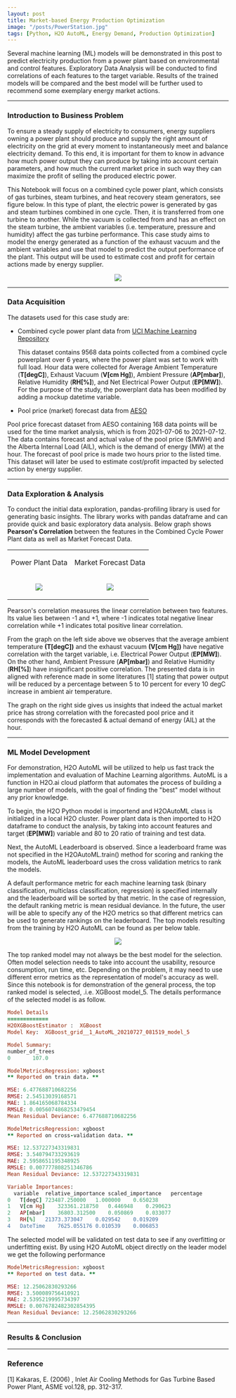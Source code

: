 ```yaml
---
layout: post
title: Market-based Energy Production Optimization
image: "/posts/PowerStation.jpg"
tags: [Python, H2O AutoML, Energy Demand, Production Optimization]
---
```


Several machine learning (ML) models will be demonstrated in this post to predict electricity production from a power plant based on environmental and control features. Exploratory Data Analysis will be conducted to find correlations of each features to the target variable. Results of the trained models will be compared and the best model will be further used to recommend some exemplary energy market actions.

---

### Introduction to Business Problem 

To ensure a steady supply of electricity to consumers, energy suppliers owning a power plant should produce and supply the right amount of electricity on the grid at every moment to instantaneously meet and balance electricity demand. To this end, it is important for them to know in advance how much power output they can produce by taking into account certain parameters, and how much the current market price in such way they can maximize the profit of selling the produced electric power.

This Notebook will focus on a combined cycle power plant, which consists of gas turbines, steam turbines, and heat recovery steam generators, see figure below. In this type of plant, the electric power is generated by gas and steam turbines combined in one cycle. Then, it is transferred from one turbine to another. While the vacuum is collected from and has an effect on the steam turbine, the ambient variables (i.e. temperature, pressure and humidity) affect the gas turbine performance. This case study aims to model the energy generated as a function of the exhaust vacuum and the ambient variables and use that model to predict the output performance of the plant. This output will be used to estimate cost and profit for certain actions made by energy supplier.

<td> 
  <p align="center"> <img src="/img/posts/CCNG-fullsize.jpg"> 
  </p> 
</td>

---

### Data Acquisition

The datasets used for this case study are:
- Combined cycle power plant data from [UCI Machine Learning Repository](http://archive.ics.uci.edu/ml/datasets/Combined+Cycle+Power+Plant)

  This dataset contains 9568 data points collected from a combined cycle powerplant over 6 years, where the power plant was set to work with full load. Hour data were collected for Average Ambient Temperature (**T[degC]**), Exhaust Vacuum (**V[cm Hg]**), Ambient Pressure (**AP[mbar]**), Relative Humidity (**RH[%]**), and Net Electrical Power Output (**EP[MW]**). For the purpose of the study, the powerplant data has been modified by adding a mockup datetime variable. 

- Pool price (market) forecast data from [AESO](http://ets.aeso.ca/) 

Pool price forecast dataset from AESO containing 168 data points will be used for the time market analysis, which is from 2021-07-06 to 2021-07-12. The data contains forecast and actual value of the pool price ($/MWH) and the Alberta Internal Load (AIL), which is the demand of energy (MW) at the hour. The forecast of pool price is made two hours prior to the listed time. This dataset will later be used to estimate cost/profit impacted by selected action by energy supplier.

---

### Data Exploration & Analysis

To conduct the initial data exploration, pandas-profiling library is used for generating basic insights. The library works with pandas dataframe and can provide quick and basic exploratory data analysis. Below graph shows **Pearson's Correlation** between the features in the Combined Cycle Power Plant data as well as Market Forecast Data. 

<table>
  <tr>
    <td> <p align="center">  Power Plant Data </p> </td>
    <td> <p align="center">  Market Forecast Data </p> </td>
  </tr>
  <tr>
    <td> <p align="center"> <img src="/img/posts/Pearsons_cor.jpg"> </p> </td> 
    <td> <p align="center"> <img src="/img/posts/AESO_Pearsons.jpg"> </p> </td> 
  </tr>
</table>

Pearson's correlation measures the linear correlation between two features. Its value lies between -1 and +1, where -1 indicates total negative linear correlation while +1 indicates total positive linear correlation. 

From the graph on the left side above we observes that the average ambient temperature **(T[degC])** and the exhaust vacuum **(V[cm Hg])** have negative correlation with the target variable, i.e. Electrical Power Output (**EP[MW]**). On the other hand, Ambient Pressure (**AP[mbar]**) and Relative Humidity (**RH[%]**) have insignificant positive correlation. The presented data is in aligned with reference made in some literatures [1] stating that power output will be reduced by a percentage between 5 to 10 percent for every 10 degC increase in ambient air temperature. 

The graph on the right side gives us insights that indeed the actual market price has strong correlation with the forecasted pool price and it corresponds with the forecasted & actual demand of energy (AIL) at the hour.

---

### ML Model Development

For demonstration, H2O AutoML will be utilized to help us fast track the implementation and evaluation of Machine Learning algorithms. AutoML is a function in H2O.ai cloud platform that automates the process of building a large number of models, with the goal of finding the "best" model without any prior knowledge. 

To begin, the H2O Python model is importend and H2OAutoML class is initialized in a local H2O cluster. Power plant data is then imported to H2O dataframe to conduct the analysis, by taking into account features and target (**EP[MW]**) variable and 80 to 20 ratio of training and test data.

Next, the AutoML Leaderboard is observed. Since a leaderboard frame was not specified in the H2OAutoML.train() method for scoring and ranking the models, the AutoML leaderboard uses the cross validation metrics to rank the models.

A default performance metric for each machine learning task (binary classification, multiclass classification, regression) is specified internally and the leaderboard will be sorted by that metric. In the case of regression, the default ranking metric is mean residual deviance. In the future, the user will be able to specify any of the H2O metrics so that different metrics can be used to generate rankings on the leaderboard. The top models resulting from the training by H2O AutoML can be found as per below table.

<td> <p align="center"> <img src="/img/posts/MLtopmodels.jpg"> </p> </td> 

The top ranked model may not always be the best model for the selection. Often model selection needs to take into account the usability, resource consumption, run time, etc. Depending on the problem, it may need to use different error metrics as the representation of model's accuracy as well.
Since this notebook is for demonstration of the general process, the top ranked model is selected, .i.e. XGBoost model_5. The details performance of the selected model is as follow.

```ruby
Model Details
=============
H2OXGBoostEstimator :  XGBoost
Model Key:  XGBoost_grid__1_AutoML_20210727_081519_model_5

Model Summary: 
number_of_trees
0		107.0

ModelMetricsRegression: xgboost
** Reported on train data. **

MSE: 6.477688710682256
RMSE: 2.54513039168571
MAE: 1.864165068784334
RMSLE: 0.0056074868253479454
Mean Residual Deviance: 6.477688710682256

ModelMetricsRegression: xgboost
** Reported on cross-validation data. **

MSE: 12.537227343319831
RMSE: 3.540794733293619
MAE: 2.5958651195348925
RMSLE: 0.007777808251346786
Mean Residual Deviance: 12.537227343319831

Variable Importances: 
  variable	relative_importance	scaled_importance	percentage
0	T[degC]	723487.250000	1.000000	0.650238
1	V[cm Hg]	323361.218750	0.446948	0.290623
2	AP[mbar]	36803.312500	0.050869	0.033077
3	RH[%]	21373.373047	0.029542	0.019209
4	DateTime	7625.055176	0.010539	0.006853

```

The selected model will be validated on test data to see if any overfitting or underfitting exist. By using H2O AutoML object directly on the leader model we get the following performance

```ruby
ModelMetricsRegression: xgboost
** Reported on test data. **

MSE: 12.25062830293266
RMSE: 3.500089756410921
MAE: 2.5395219995734397
RMSLE: 0.0076782482302854395
Mean Residual Deviance: 12.25062830293266
```

---

### Results & Conclusion

---

### Reference

[1] Kakaras, E. (2006) , Inlet Air Cooling Methods for Gas Turbine Based Power Plant, ASME vol.128, pp. 312-317.

